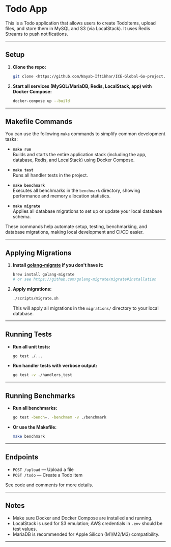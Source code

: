 # Todo App

This is a Todo application that allows users to create TodoItems, upload files, and store them in MySQL and S3 (via LocalStack). It uses Redis Streams to push notifications.

---

## Setup

1. **Clone the repo:**
   ```bash
   git clone <https://github.com/Nayab-Iftikhar/ICE-Global-Go-project.git>
   ```

2. **Start all services (MySQL/MariaDB, Redis, LocalStack, app) with Docker Compose:**
   ```bash
   docker-compose up --build
   ```

---


## Makefile Commands

You can use the following `make` commands to simplify common development tasks:

- **`make run`**  
  Builds and starts the entire application stack (including the app, database, Redis, and LocalStack) using Docker Compose.

- **`make test`**  
  Runs all handler tests in the project.

- **`make benchmark`**  
  Executes all benchmarks in the `benchmark` directory, showing performance and memory allocation statistics.

- **`make migrate`**  
  Applies all database migrations to set up or update your local database schema.

These commands help automate setup, testing, benchmarking, and database migrations, making local development and CI/CD easier.

---




## Applying Migrations

1. **Install [golang-migrate](https://github.com/golang-migrate/migrate) if you don't have it:**
   ```bash
   brew install golang-migrate
   # or see https://github.com/golang-migrate/migrate#installation
   ```

2. **Apply migrations:**
   ```bash
   ./scripts/migrate.sh
   ```
   This will apply all migrations in the `migrations/` directory to your local database.

---

## Running Tests

- **Run all unit tests:**
  ```bash
  go test ./...
  ```

- **Run handler tests with verbose output:**
  ```bash
  go test -v ./handlers_test
  ```

---

## Running Benchmarks

- **Run all benchmarks:**
  ```bash
  go test -bench=. -benchmem -v ./benchmark
  ```

- **Or use the Makefile:**
  ```bash
  make benchmark
  ```

---






## Endpoints

- `POST /upload` — Upload a file
- `POST /todo` — Create a Todo item

See code and comments for more details.

---

## Notes

- Make sure Docker and Docker Compose are installed and running.
- LocalStack is used for S3 emulation; AWS credentials in `.env` should be test values.
- MariaDB is recommended for Apple Silicon (M1/M2/M3) compatibility.

---
